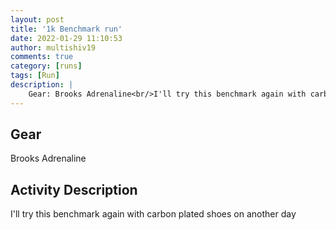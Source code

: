 ```yaml
---
layout: post
title: '1k Benchmark run'
date: 2022-01-29 11:10:53
author: multishiv19
comments: true
category: [runs]
tags: [Run]
description: |
    Gear: Brooks Adrenaline<br/>I'll try this benchmark again with carbon plated shoes on another day
---
```


## Gear
Brooks Adrenaline

## Activity Description
I'll try this benchmark again with carbon plated shoes on another day


<div width='100%' class='strava-embed-placeholder' data-embed-type='activity' data-embed-id='6596366860'></div>
<script src='https://strava-embeds.com/embed.js'></script>
